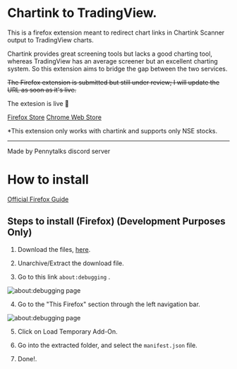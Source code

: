 # Chartink to TradingView.

This is a firefox extension meant to redirect chart links in Chartink Scanner output to TradingView charts.

Chartink provides great screening tools but lacks a good charting tool, whereas TradingView has an average screener but an excellent charting system. So this extension aims to bridge the gap between the two services.

~~The Firefox extension is submitted but still under review; I will update the URL as soon as it's live.~~

The extesion is live 🎉

[Firefox Store](https://addons.mozilla.org/en-US/firefox/addon/chartink-to-tradingview/)
[Chrome Web Store](https://chrome.google.com/webstore/detail/chartink-to-tradingview/gnokdahlhlefhgfpogfhhgbdlofhnfad)

\*This extension only works with chartink and supports only NSE stocks.

---

Made by Pennytalks discord server

# How to install

[Official Firefox Guide](https://developer.mozilla.org/en-US/docs/Mozilla/Add-ons/WebExtensions/Your_first_WebExtension#installing)

## Steps to install (Firefox) (Development Purposes Only)

1. Download the files, [here](https://codeload.github.com/devAgam/chartink-to-tradingview-firefox-extension/zip/refs/heads/main).

2. Unarchive/Extract the download file.

3. Go to this link `about:debugging` .

![about:debugging page](https://stonk-code-assets.s3.ap-south-1.amazonaws.com/Screenshot+2023-01-19+at+10.31.58+AM.png "about:debugging")

4. Go to the "This Firefox" section through the left navigation bar.

![about:debugging page](https://stonk-code-assets.s3.ap-south-1.amazonaws.com/Screenshot+2023-01-19+at+10.36.20+AM.png "about:debugging")

5. Click on Load Temporary Add-On.

6. Go into the extracted folder, and select the `manifest.json` file.

7. Done!.
